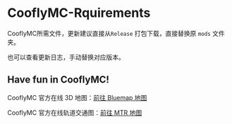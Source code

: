 # CooflyMC-Rquirements

CooflyMC所需文件，更新建议直接从`Release` 打包下载，直接替换原 `mods` 文件夹。

也可以查看更新日志，手动替换对应版本。


## Have fun in CooflyMC!

CooflyMC 官方在线 3D 地图：[前往 Bluemap 地图](http://121.4.32.150:8100/)

CooflyMC 官方在线轨道交通图：[前往 MTR 地图](http://121.4.32.150:8888/)
